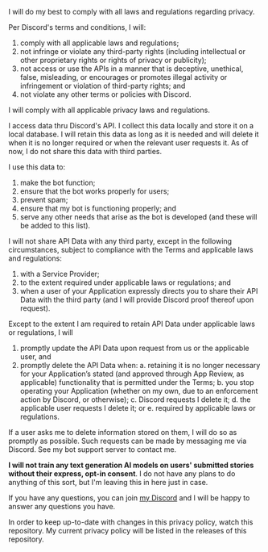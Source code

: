 I will do my best to comply with all laws and regulations regarding privacy.

Per Discord's terms and conditions, I will:
1. comply with all applicable laws and regulations;
2. not infringe or violate any third-party rights (including intellectual or other proprietary rights or rights of privacy or publicity);
3. not access or use the APIs in a manner that is deceptive, unethical, false, misleading, or encourages or promotes illegal activity or infringement or violation of third-party rights; and 
4. not violate any other terms or policies with Discord.

I will comply with all applicable privacy laws and regulations.

I access data thru Discord's API. I collect this data locally and store it on a local database. I will retain this data as long as it is needed and will delete it when it is no longer required or when the relevant user requests it. As of now, I do not share this data with third parties.

I use this data to:
1. make the bot function;
2. ensure that the bot works properly for users;
3. prevent spam;
4. ensure that my bot is functioning properly; and
5. serve any other needs that arise as the bot is developed (and these will be added to this list).

I will not share API Data with any third party, except in the following circumstances, subject to compliance with the Terms and applicable laws and regulations:
1. with a Service Provider;
2. to the extent required under applicable laws or regulations; and 
3. when a user of your Application expressly directs you to share their API Data with the third party (and I will provide Discord proof thereof upon request).

Except to the extent I am required to retain API Data under applicable laws or regulations, I will
1. promptly update the API Data upon request from us or the applicable user, and
2. promptly delete the API Data when:
  a. retaining it is no longer necessary for your Application’s stated (and approved through App Review, as applicable) functionality that is permitted under the Terms;
  b. you stop operating your Application (whether on my own, due to an enforcement action by Discord, or otherwise);
  c. Discord requests I delete it;
  d. the applicable user requests I delete it; or
  e. required by applicable laws or regulations.
  
If a user asks me to delete information stored on them, I will do so as promptly as possible. Such requests can be made by messaging me via Discord. See my bot support server to contact me.

**I will not train any text generation AI models on users' submitted stories without their express, opt-in consent**. I do not have any plans to do anything of this sort, but I'm leaving this in here just in case.

If you have any questions, you can join [my Discord](https://discord.gg/a28VUkyrxp) and I will be happy to answer any questions you have.

In order to keep up-to-date with changes in this privacy policy, watch this repository. My current privacy policy will be listed in the releases of this repository.
